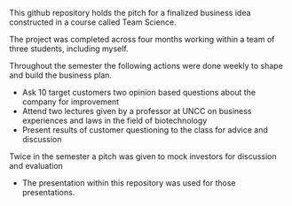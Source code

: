 This github repository holds the pitch for a finalized business idea constructed in a course called Team Science.

The project was completed across four months working within a team of three students, including myself.

Throughout the semester the following actions were done weekly to shape and build the business plan.
- Ask 10 target customers two opinion based questions about the company for improvement
- Attend two lectures given by a professor at UNCC on business experiences and laws in the field of biotechnology
- Present results of customer questioning to the class for advice and discussion

Twice in the semester a pitch was given to mock investors for discussion and evaluation
  - The presentation within this repository was used for those presentations.
